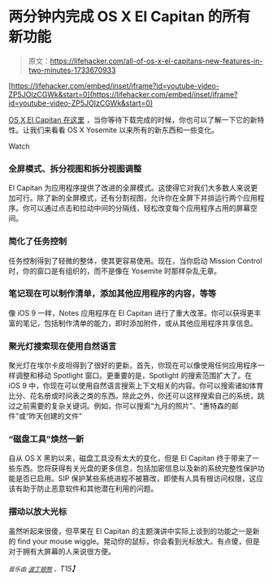 # 两分钟内完成 OS X El Capitan 的所有新功能

> 原文：<https://lifehacker.com/all-of-os-x-el-capitans-new-features-in-two-minutes-1733670933>

 [https://lifehacker.com/embed/inset/iframe?id=youtube-video-ZP5JOlzCGWk&start=0](https://lifehacker.com/embed/inset/iframe?id=youtube-video-ZP5JOlzCGWk&start=0) 

[OS X El Capitan 在这里](https://itunes.apple.com/app/os-x-yosemite/id1018109117?mt=12) ，当你等待下载完成的时候，你也可以了解一下它的新特性。让我们来看看 OS X Yosemite 以来所有的新东西和一些变化。

Watch

### 全屏模式、拆分视图和拆分视图调整

El Capitan 为应用程序提供了改进的全屏模式。这使得它对我们大多数人来说更加可行。除了新的全屏模式，还有分割视图，允许你在全屏下并排运行两个应用程序。你可以通过点击和拉动中间的分隔线，轻松改变每个应用程序占用的屏幕空间。

### 简化了任务控制

任务控制得到了轻微的整体，使其更容易使用。现在，当你启动 Mission Control 时，你的窗口是有组织的，而不是像在 Yosemite 时那样杂乱无章。

### 笔记现在可以制作清单，添加其他应用程序的内容，等等

像 iOS 9 一样，Notes 应用程序在 El Capitan 进行了重大改革。你可以获得更丰富的笔记，包括制作清单的能力，即时添加附件，或从其他应用程序共享信息。

### 聚光灯搜索现在使用自然语言

聚光灯在埃尔卡皮坦得到了很好的更新。首先，你现在可以像使用任何应用程序一样调整和移动 Spotlight 窗口。更重要的是，Spotlight 的搜索范围扩大了。在 iOS 9 中，你现在可以使用自然语言搜索上下文相关的内容。你可以搜索诸如体育比分、花名册或时间表之类的东西。除此之外，你还可以这样搜索自己的系统，跳过之前需要的复杂关键词。例如，你可以搜索“九月的照片”、“惠特森的邮件”或“昨天创建的文件”

### “磁盘工具”焕然一新

自从 OS X 黑豹以来，磁盘工具没有太大的变化，但是 El Capitan 终于带来了一些东西。您将获得有关光盘的更多信息，包括加密信息以及新的系统完整性保护功能是否已启用。SIP 保护某些系统进程不被篡改，即使有人具有根访问权限，这应该有助于防止恶意软件和其他潜在利用的问题。

### 摆动以放大光标

虽然听起来很傻，但苹果在 El Capitan 的主题演讲中实际上谈到的功能之一是新的 find your mouse wiggle。晃动你的鼠标，你会看到光标放大。有点傻，但是对于拥有大屏幕的人来说很方便。

*<small>音乐由</small>* [*<small>波丁顿熊</small>*](http://freemusicarchive.org/music/Podington_Bear/none_given_1790/Boop) *<small>。</small>T15】*